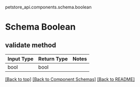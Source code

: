 petstore_api.components.schema.boolean
# Schema Boolean

## validate method
Input Type | Return Type | Notes
------------ | ------------- | -------------
bool | bool |

[[Back to top]](#top) [[Back to Component Schemas]](../../../README.md#Component-Schemas) [[Back to README]](../../../README.md)
